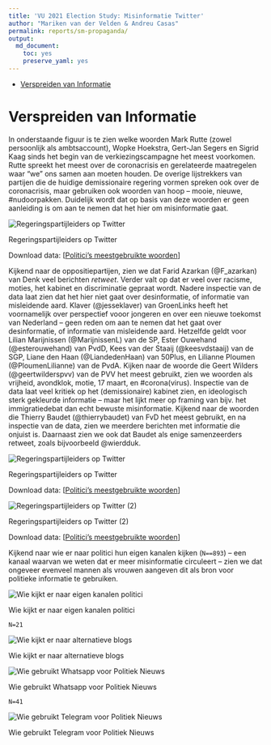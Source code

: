 ```yaml
---
title: 'VU 2021 Election Study: Misinformatie Twitter'
author: "Mariken van der Velden & Andreu Casas"
permalink: reports/sm-propaganda/
output: 
  md_document:
    toc: yes
    preserve_yaml: yes
---
```


-   [Verspreiden van Informatie](#verspreiden-van-informatie)

Verspreiden van Informatie
==========================

In onderstaande figuur is te zien welke woorden Mark Rutte (zowel
persoonlijk als ambtsaccount), Wopke Hoekstra, Gert-Jan Segers en Sigrid
Kaag sinds het begin van de verkiezingscampagne het meest voorkomen.
Rutte spreekt het meest over de coronacrisis en gerelateerde maatregelen
waar “we” ons samen aan moeten houden. De overige lijstrekkers van
partijen die de huidige demissionaire regering vormen spreken ook over
de coronacrisis, maar gebruiken ook woorden van hoop – mooie, nieuwe,
\#nudoorpakken. Duidelijk wordt dat op basis van deze woorden er geen
aanleiding is om aan te nemen dat het hier om misinformatie gaat.

<img src="sharing on twitter - coalitiepartijen-1.png" alt="Regeringspartijleiders op Twitter"  />
<p class="caption">
Regeringspartijleiders op Twitter
</p>

Download data: \[[Politici’s meestgebruikte
woorden](Politici_s_meestgebruikte_woorden.csv)\]

Kijkend naar de oppositiepartijen, zien we dat Farid Azarkan
(@F\_azarkan) van Denk veel berichten *retweet*. Verder valt op dat er
veel over racisme, moties, het kabinet en discriminatie gepraat wordt.
Nadere inspectie van de data laat zien dat het hier niet gaat over
desinformatie, of informatie van misleidende aard. Klaver (@jesseklaver)
van GroenLinks heeft het voornamelijk over perspectief vooor jongeren en
over een nieuwe toekomst van Nederland – geen reden om aan te nemen dat
het gaat over desinformatie, of informatie van misleidende aard.
Hetzelfde geldt voor Lilian Marijnissen (@MarijnissenL) van de SP, Ester
Ouwehand (@esterouwehand) van PvdD, Kees van der Staaij (@keesvdstaaij)
van de SGP, Liane den Haan (@LiandedenHaan) van 50Plus, en Lilianne
Ploumen (@PloumenLilianne) van de PvdA. Kijken naar de woorde die Geert
Wilders (@geertwilderspvv) van de PVV het meest gebruikt, zien we
woorden als vrijheid, avondklok, motie, 17 maart, en \#corona(virus).
Inspectie van de data laat veel kritiek op het (demissionaire) kabinet
zien, en ideologisch sterk gekleurde informatie – maar het lijkt meer op
framing van bijv. het immigratiedebat dan echt bewuste misinformatie.
Kijkend naar de woorden die Thierry Baudet (@thierrybaudet) van FvD het
meest gebruikt, en na inspectie van de data, zien we meerdere berichten
met informatie die onjuist is. Daarnaast zien we ook dat Baudet als
enige samenzeerders retweet, zoals bijvoorbeeld @wierdduk.

<img src="sharing on twitter - oppositiepartijen-1.png" alt="Regeringspartijleiders op Twitter"  />
<p class="caption">
Regeringspartijleiders op Twitter
</p>

Download data: \[[Politici’s meestgebruikte
woorden](Politici_s_meestgebruikte_woorden.csv)\]

<img src="sharing on twitter - oppositiepartijen2-1.png" alt="Regeringspartijleiders op Twitter (2)"  />
<p class="caption">
Regeringspartijleiders op Twitter (2)
</p>

Download data: \[[Politici’s meestgebruikte
woorden](Politici_s_meestgebruikte_woorden.csv)\]

Kijkend naar wie er naar politici hun eigen kanalen kijken (`N==893`) –
een kanaal waarvan we weten dat er meer misinformatie circuleert – zien
we dat ongeveer evenveel mannen als vrouwen aangeven dit als bron voor
politieke informatie te gebruiken.

<img src="kiezers en misinformatie-1.png" alt="Wie kijkt er naar eigen kanalen politici"  />
<p class="caption">
Wie kijkt er naar eigen kanalen politici
</p>

`N=21`

<img src="kiezers en misinformatie2-1.png" alt="Wie kijkt er naar alternatieve blogs"  />
<p class="caption">
Wie kijkt er naar alternatieve blogs
</p>

<img src="kiezers en misinformatie3-1.png" alt="Wie gebruikt Whatsapp voor Politiek Nieuws"  />
<p class="caption">
Wie gebruikt Whatsapp voor Politiek Nieuws
</p>

`N=41`

<img src="kiezers en misinformatie4-1.png" alt="Wie gebruikt Telegram voor Politiek Nieuws"  />
<p class="caption">
Wie gebruikt Telegram voor Politiek Nieuws
</p>
